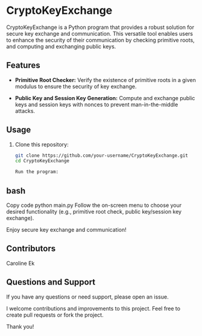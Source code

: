 # CryptoKeyExchange

CryptoKeyExchange is a Python program that provides a robust solution for secure key exchange and communication. This versatile tool enables users to enhance the security of their communication by checking primitive roots, and computing and exchanging public keys.

## Features

- **Primitive Root Checker:** Verify the existence of primitive roots in a given modulus to ensure the security of key exchange.

- **Public Key and Session Key Generation:** Compute and exchange public keys and session keys with nonces to prevent man-in-the-middle attacks.

## Usage

1. Clone this repository:

   ```bash
   git clone https://github.com/your-username/CryptoKeyExchange.git
   cd CryptoKeyExchange

   Run the program:

bash
---------
Copy code
python main.py
Follow the on-screen menu to choose your desired functionality (e.g., primitive root check, public key/session key exchange).

Enjoy secure key exchange and communication!

## Contributors
Caroline Ek

## Questions and Support
If you have any questions or need support, please open an issue.

I welcome contributions and improvements to this project. Feel free to create pull requests or fork the project.

Thank you!
